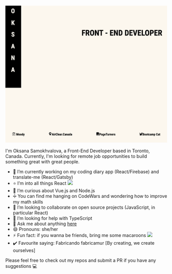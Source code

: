 ![profile](https://github.com/OksanaSam/OksanaSam/blob/master/profilegithub.png)

I'm Oksana Samokhvalova, a Front-End Developer based in Toronto, Canada.
Currently, I'm looking for remote job opportunities to build something great with great people.

- 🔭 I’m currently working on my coding diary app (React/Firebase) and translate-me (React/Gatsby) 
- :star: I’m into all things React <img src="https://img.icons8.com/plasticine/20/000000/react.png"/> 
- 🌱 I’m curious about Vue.js and Node.js
- :heavy_division_sign: You can find me hanging on CodeWars and wondering how to improve my math skills
- 👯 I’m looking to collaborate on open source projects (JavaScript, in particular React)
- 🤔 I’m looking for help with TypeScript
- 💬 Ask me about anything <a href="https://twitter.com/oksanadev">here</a>
- 😄 Pronouns: she/her
- ⚡ Fun fact: if you wanna be friends, bring me some macaroons <img src="https://img.icons8.com/ios/20/000000/macaron.png"/>
- :heavy_check_mark: Favourite saying: Fabricando fabricamur [By creating, we create ourselves]

Please feel free to check out my repos and submit a PR if you have any suggestions :computer:

